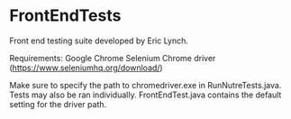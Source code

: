 # FrontEndTests

Front end testing suite developed by Eric Lynch.

Requirements:
Google Chrome
Selenium Chrome driver (https://www.seleniumhq.org/download/)

Make sure to specify the path to chromedriver.exe in RunNutreTests.java. 
Tests may also be ran individually. FrontEndTest.java contains the default setting for the driver path.
